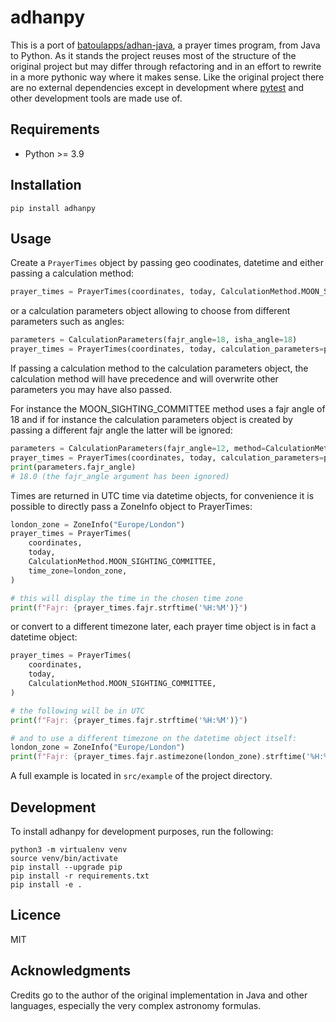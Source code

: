 # adhanpy

This is a port of [batoulapps/adhan-java](https://github.com/batoulapps/adhan-java), a prayer times program, from Java to Python.
As it stands the project reuses most of the structure of the original project but may differ through refactoring and in an effort
to rewrite in a more pythonic way where it makes sense.
Like the original project there are no external dependencies except in development where [pytest](https://github.com/pytest-dev/pytest)
and other development tools are made use of.

## Requirements

* Python >= 3.9

## Installation

```
pip install adhanpy
```

## Usage

Create a `PrayerTimes` object by passing geo coodinates, datetime and either passing a calculation method:

```python
prayer_times = PrayerTimes(coordinates, today, CalculationMethod.MOON_SIGHTING_COMMITTEE)
```

or a calculation parameters object allowing to choose from different parameters such as angles:

```python
parameters = CalculationParameters(fajr_angle=18, isha_angle=18)
prayer_times = PrayerTimes(coordinates, today, calculation_parameters=parameters)
```

If passing a calculation method to the calculation parameters object, the calculation method
will have precedence and will overwrite other parameters you may have also passed.

For instance the MOON_SIGHTING_COMMITTEE method uses a fajr angle of 18 and if for
instance the calculation parameters object is created by passing a different fajr angle the
latter will be ignored:

```python
parameters = CalculationParameters(fajr_angle=12, method=CalculationMethod.MOON_SIGHTING_COMMITTEE)
prayer_times = PrayerTimes(coordinates, today, calculation_parameters=parameters)
print(parameters.fajr_angle)
# 18.0 (the fajr_angle argument has been ignored)
```

Times are returned in UTC time via datetime objects, for convenience it is possible to directly pass
a ZoneInfo object to PrayerTimes:

```python
london_zone = ZoneInfo("Europe/London")
prayer_times = PrayerTimes(
    coordinates,
    today,
    CalculationMethod.MOON_SIGHTING_COMMITTEE,
    time_zone=london_zone,
)

# this will display the time in the chosen time zone
print(f"Fajr: {prayer_times.fajr.strftime('%H:%M')}")
```

or convert to a different timezone later, each prayer time object is in fact a datetime object:

```python
prayer_times = PrayerTimes(
    coordinates,
    today,
    CalculationMethod.MOON_SIGHTING_COMMITTEE,
)

# the following will be in UTC
print(f"Fajr: {prayer_times.fajr.strftime('%H:%M')}")

# and to use a different timezone on the datetime object itself:
london_zone = ZoneInfo("Europe/London")
print(f"Fajr: {prayer_times.fajr.astimezone(london_zone).strftime('%H:%M')}")
```

A full example is located in `src/example` of the project directory.

## Development

To install adhanpy for development purposes, run the following:

```
python3 -m virtualenv venv
source venv/bin/activate
pip install --upgrade pip
pip install -r requirements.txt
pip install -e .
```

## Licence

MIT

## Acknowledgments

Credits go to the author of the original implementation in Java and other languages, especially the very complex astronomy
formulas.
